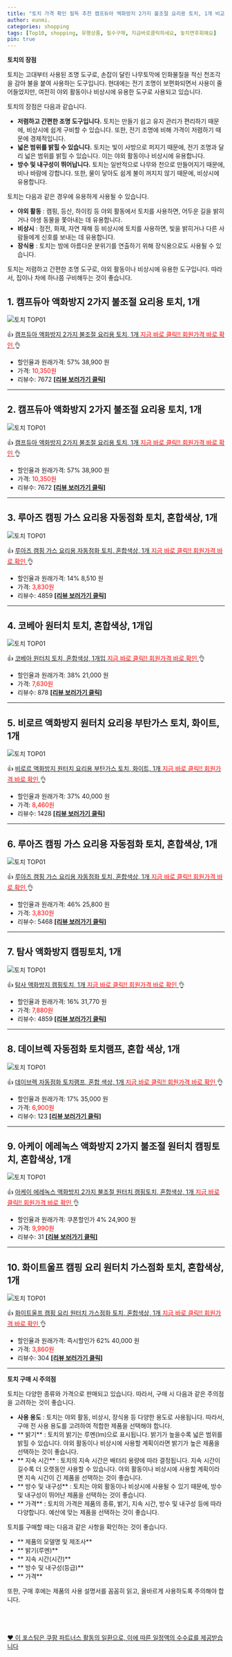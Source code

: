 ```yaml
---
title: "토치 가격 확인 필독 추천 캠프듀아 액화방지 2가지 불조절 요리용 토치, 1개 비교 장점 구매가이드"
author: eunmi.
categories: shopping
tags: [Top10, shopping, 유행상품, 필수구매, 지금바로클릭하세요, 놓치면후회해요]
pin: true
---
```

**토치의 장점**

토치는 고대부터 사용된 조명 도구로, 손잡이 달린 나무토막에 인화물질을 적신 천조각을 감아 불을 붙여 사용하는 도구입니다. 현대에는 전기 조명이 보편화되면서 사용이 줄어들었지만, 여전히 야외 활동이나 비상시에 유용한 도구로 사용되고 있습니다.

토치의 장점은 다음과 같습니다.

* **저렴하고 간편한 조명 도구입니다.** 토치는 만들기 쉽고 유지 관리가 편리하기 때문에, 비상시에 쉽게 구비할 수 있습니다. 또한, 전기 조명에 비해 가격이 저렴하기 때문에 경제적입니다.
* **넓은 범위를 밝힐 수 있습니다.** 토치는 빛이 사방으로 퍼지기 때문에, 전기 조명과 달리 넓은 범위를 밝힐 수 있습니다. 이는 야외 활동이나 비상시에 유용합니다.
* **방수 및 내구성이 뛰어납니다.** 토치는 일반적으로 나무와 천으로 만들어지기 때문에, 비나 바람에 강합니다. 또한, 물이 닿아도 쉽게 불이 꺼지지 않기 때문에, 비상시에 유용합니다.

토치는 다음과 같은 경우에 유용하게 사용될 수 있습니다.

* **야외 활동** : 캠핑, 등산, 하이킹 등 야외 활동에서 토치를 사용하면, 어두운 길을 밝히거나 야생 동물을 쫓아내는 데 유용합니다.
* **비상시** : 정전, 화재, 자연 재해 등 비상시에 토치를 사용하면, 빛을 밝히거나 다른 사람들에게 신호를 보내는 데 유용합니다.
* **장식용** : 토치는 밤에 아름다운 분위기를 연출하기 위해 장식용으로도 사용될 수 있습니다.

토치는 저렴하고 간편한 조명 도구로, 야외 활동이나 비상시에 유용한 도구입니다. 따라서, 집이나 차에 하나쯤 구비해두는 것이 좋습니다.

   

## 1. 캠프듀아 액화방지 2가지 불조절 요리용 토치, 1개

![토치 TOP01](https://thumbnail7.coupangcdn.com/thumbnails/remote/230x230ex/image/retail/images/5148453523336069-cf3bf750-6d43-44fd-bacc-dc44baf6f64e.jpg)


👍 [캠프듀아 액화방지 2가지 불조절 요리용 토치, 1개 <font color=red> 지금 바로 클릭!! 회원가격 바로 확인 </font> ](https://link.coupang.com/re/AFFSDP?lptag=AF3617701&subid=GithubCoopas&pageKey=5101027790&traceid=V0-153&itemId=6949296714&vendorItemId=79372366237) 👌 


- 할인율과 원래가격: 57%  38,900   원
- 가격: <span style='color:red'>10,350원</span>
- 리뷰수: 7672  [**[리뷰 보러가기 클릭]**](https://link.coupang.com/re/AFFSDP?lptag=AF3617701&subid=GithubCoopas&pageKey=5101027790&traceid=V0-153&itemId=6949296714&vendorItemId=79372366237)

---


   

## 2. 캠프듀아 액화방지 2가지 불조절 요리용 토치, 1개

![토치 TOP01](https://thumbnail7.coupangcdn.com/thumbnails/remote/230x230ex/image/retail/images/5148453523336069-cf3bf750-6d43-44fd-bacc-dc44baf6f64e.jpg)


👍 [캠프듀아 액화방지 2가지 불조절 요리용 토치, 1개 <font color=red> 지금 바로 클릭!! 회원가격 바로 확인 </font> ](https://link.coupang.com/re/AFFSDP?lptag=AF3617701&subid=GithubCoopas&pageKey=5101027790&traceid=V0-153&itemId=6949296714&vendorItemId=79372366237) 👌 


- 할인율과 원래가격: 57%  38,900   원
- 가격: <span style='color:red'>10,350원</span>
- 리뷰수: 7672  [**[리뷰 보러가기 클릭]**](https://link.coupang.com/re/AFFSDP?lptag=AF3617701&subid=GithubCoopas&pageKey=5101027790&traceid=V0-153&itemId=6949296714&vendorItemId=79372366237)

---


   

## 3. 루아즈 캠핑 가스 요리용 자동점화 토치, 혼합색상, 1개

![토치 TOP01](https://thumbnail6.coupangcdn.com/thumbnails/remote/230x230ex/image/rs_quotation_api/ojgubnqf/371cbe59f005473298f494fc7095dff0.jpg)


👍 [루아즈 캠핑 가스 요리용 자동점화 토치, 혼합색상, 1개 <font color=red> 지금 바로 클릭!! 회원가격 바로 확인 </font> ](https://link.coupang.com/re/AFFSDP?lptag=AF3617701&subid=GithubCoopas&pageKey=7290248542&traceid=V0-153&itemId=18631369439&vendorItemId=85766659849) 👌 


- 할인율과 원래가격: 14%  8,510   원
- 가격: <span style='color:red'>3,830원</span>
- 리뷰수: 4859  [**[리뷰 보러가기 클릭]**](https://link.coupang.com/re/AFFSDP?lptag=AF3617701&subid=GithubCoopas&pageKey=7290248542&traceid=V0-153&itemId=18631369439&vendorItemId=85766659849)

---


   

## 4. 코베아 원터치 토치, 혼합색상, 1개입

![토치 TOP01](https://thumbnail9.coupangcdn.com/thumbnails/remote/230x230ex/image/retail/images/2018/12/10/16/9/e40fd28f-d4d4-4e92-b086-279cea0b79e8.jpg)


👍 [코베아 원터치 토치, 혼합색상, 1개입 <font color=red> 지금 바로 클릭!! 회원가격 바로 확인 </font> ](https://link.coupang.com/re/AFFSDP?lptag=AF3617701&subid=GithubCoopas&pageKey=2118415574&traceid=V0-153&itemId=3596861610&vendorItemId=4196515356) 👌 


- 할인율과 원래가격: 38%  21,000   원
- 가격: <span style='color:red'>7,630원</span>
- 리뷰수: 878  [**[리뷰 보러가기 클릭]**](https://link.coupang.com/re/AFFSDP?lptag=AF3617701&subid=GithubCoopas&pageKey=2118415574&traceid=V0-153&itemId=3596861610&vendorItemId=4196515356)

---


   

## 5. 비로르 액화방지 원터치 요리용 부탄가스 토치, 화이트, 1개

![토치 TOP01](https://thumbnail6.coupangcdn.com/thumbnails/remote/230x230ex/image/retail/images/2023/06/01/14/1/7cf1e950-218f-4488-a4b2-6189218e3d92.png)


👍 [비로르 액화방지 원터치 요리용 부탄가스 토치, 화이트, 1개 <font color=red> 지금 바로 클릭!! 회원가격 바로 확인 </font> ](https://link.coupang.com/re/AFFSDP?lptag=AF3617701&subid=GithubCoopas&pageKey=7373027390&traceid=V0-153&itemId=19023741896&vendorItemId=86148020822) 👌 


- 할인율과 원래가격: 37%  40,000   원
- 가격: <span style='color:red'>8,460원</span>
- 리뷰수: 1428  [**[리뷰 보러가기 클릭]**](https://link.coupang.com/re/AFFSDP?lptag=AF3617701&subid=GithubCoopas&pageKey=7373027390&traceid=V0-153&itemId=19023741896&vendorItemId=86148020822)

---


   

## 6. 루아즈 캠핑 가스 요리용 자동점화 토치, 혼합색상, 1개

![토치 TOP01](https://thumbnail6.coupangcdn.com/thumbnails/remote/230x230ex/image/rs_quotation_api/ojgubnqf/371cbe59f005473298f494fc7095dff0.jpg)


👍 [루아즈 캠핑 가스 요리용 자동점화 토치, 혼합색상, 1개 <font color=red> 지금 바로 클릭!! 회원가격 바로 확인 </font> ](https://link.coupang.com/re/AFFSDP?lptag=AF3617701&subid=GithubCoopas&pageKey=7290248542&traceid=V0-153&itemId=18631369439&vendorItemId=85766659849) 👌 


- 할인율과 원래가격: 46%  25,800   원
- 가격: <span style='color:red'>3,830원</span>
- 리뷰수: 5468  [**[리뷰 보러가기 클릭]**](https://link.coupang.com/re/AFFSDP?lptag=AF3617701&subid=GithubCoopas&pageKey=7290248542&traceid=V0-153&itemId=18631369439&vendorItemId=85766659849)

---


   

## 7. 탐사 액화방지 캠핑토치, 1개

![토치 TOP01](https://thumbnail10.coupangcdn.com/thumbnails/remote/230x230ex/image/retail/images/42557041599474-ed9fe35e-a6e7-4357-aa75-03ef40c4be80.jpg)


👍 [탐사 액화방지 캠핑토치, 1개 <font color=red> 지금 바로 클릭!! 회원가격 바로 확인 </font> ](https://link.coupang.com/re/AFFSDP?lptag=AF3617701&subid=GithubCoopas&pageKey=6590465677&traceid=V0-153&itemId=14869669941&vendorItemId=82108710237) 👌 


- 할인율과 원래가격: 16%  31,770   원
- 가격: <span style='color:red'>7,880원</span>
- 리뷰수: 4859  [**[리뷰 보러가기 클릭]**](https://link.coupang.com/re/AFFSDP?lptag=AF3617701&subid=GithubCoopas&pageKey=6590465677&traceid=V0-153&itemId=14869669941&vendorItemId=82108710237)

---


   

## 8. 데이브렉 자동점화 토치램프, 혼합 색상, 1개

![토치 TOP01](https://thumbnail8.coupangcdn.com/thumbnails/remote/230x230ex/image/retail/images/2018/08/16/17/0/3d98e624-f631-491e-a995-e655d1cadc8e.jpg)


👍 [데이브렉 자동점화 토치램프, 혼합 색상, 1개 <font color=red> 지금 바로 클릭!! 회원가격 바로 확인 </font> ](https://link.coupang.com/re/AFFSDP?lptag=AF3617701&subid=GithubCoopas&pageKey=124118421&traceid=V0-153&itemId=367434883&vendorItemId=3892352397) 👌 


- 할인율과 원래가격: 17%  35,000   원
- 가격: <span style='color:red'>6,900원</span>
- 리뷰수: 123  [**[리뷰 보러가기 클릭]**](https://link.coupang.com/re/AFFSDP?lptag=AF3617701&subid=GithubCoopas&pageKey=124118421&traceid=V0-153&itemId=367434883&vendorItemId=3892352397)

---


   

## 9. 아케이 에레녹스 액화방지 2가지 불조절 원터치 캠핑토치, 혼합색상, 1개

![토치 TOP01](https://thumbnail7.coupangcdn.com/thumbnails/remote/230x230ex/image/rs_quotation_api/alm2nxvn/8b54cf2a1bc44238843b8b6b52b34ddf.jpg)


👍 [아케이 에레녹스 액화방지 2가지 불조절 원터치 캠핑토치, 혼합색상, 1개 <font color=red> 지금 바로 클릭!! 회원가격 바로 확인 </font> ](https://link.coupang.com/re/AFFSDP?lptag=AF3617701&subid=GithubCoopas&pageKey=7619491701&traceid=V0-153&itemId=20197869320&vendorItemId=87288724435) 👌 


- 할인율과 원래가격: 쿠폰할인가 4%  24,900   원
- 가격: <span style='color:red'>9,990원</span>
- 리뷰수: 31  [**[리뷰 보러가기 클릭]**](https://link.coupang.com/re/AFFSDP?lptag=AF3617701&subid=GithubCoopas&pageKey=7619491701&traceid=V0-153&itemId=20197869320&vendorItemId=87288724435)

---


   

## 10. 화이트울프 캠핑 요리 원터치 가스점화 토치, 혼합색상, 1개

![토치 TOP01](https://thumbnail8.coupangcdn.com/thumbnails/remote/230x230ex/image/retail/images/118462848645222-e2586773-3808-4fc1-b322-8474e423e544.jpg)


👍 [화이트울프 캠핑 요리 원터치 가스점화 토치, 혼합색상, 1개 <font color=red> 지금 바로 클릭!! 회원가격 바로 확인 </font> ](https://link.coupang.com/re/AFFSDP?lptag=AF3617701&subid=GithubCoopas&pageKey=7568268861&traceid=V0-153&itemId=19953372985&vendorItemId=83264497980) 👌 


- 할인율과 원래가격: 즉시할인가 62%  40,000   원
- 가격: <span style='color:red'>3,860원</span>
- 리뷰수: 304  [**[리뷰 보러가기 클릭]**](https://link.coupang.com/re/AFFSDP?lptag=AF3617701&subid=GithubCoopas&pageKey=7568268861&traceid=V0-153&itemId=19953372985&vendorItemId=83264497980)

---
**토치 구매 시 주의점**

토치는 다양한 종류와 가격으로 판매되고 있습니다. 따라서, 구매 시 다음과 같은 주의점을 고려하는 것이 좋습니다.

* **사용 용도** : 토치는 야외 활동, 비상시, 장식용 등 다양한 용도로 사용됩니다. 따라서, 구매 전 사용 용도를 고려하여 적합한 제품을 선택해야 합니다.
* ** 밝기** : 토치의 밝기는 루멘(lm)으로 표시됩니다. 밝기가 높을수록 넓은 범위를 밝힐 수 있습니다. 야외 활동이나 비상시에 사용할 계획이라면 밝기가 높은 제품을 선택하는 것이 좋습니다.
* ** 지속 시간** : 토치의 지속 시간은 배터리 용량에 따라 결정됩니다. 지속 시간이 길수록 더 오랫동안 사용할 수 있습니다. 야외 활동이나 비상시에 사용할 계획이라면 지속 시간이 긴 제품을 선택하는 것이 좋습니다.
* ** 방수 및 내구성** : 토치는 야외 활동이나 비상시에 사용될 수 있기 때문에, 방수 및 내구성이 뛰어난 제품을 선택하는 것이 좋습니다.
* ** 가격** : 토치의 가격은 제품의 종류, 밝기, 지속 시간, 방수 및 내구성 등에 따라 다양합니다. 예산에 맞는 제품을 선택하는 것이 좋습니다.

토치를 구매할 때는 다음과 같은 사항을 확인하는 것이 좋습니다.

* ** 제품의 모델명 및 제조사**
* ** 밝기(루멘)**
* ** 지속 시간(시간)**
* ** 방수 및 내구성(등급)**
* ** 가격**

또한, 구매 후에는 제품의 사용 설명서를 꼼꼼히 읽고, 올바르게 사용하도록 주의해야 합니다.<br><br><br><br><br> [ ❤  이 포스팅은 쿠팡 파트너스 활동의 일환으로, 이에 따른 일정액의 수수료를 제공받습니다](https://link.coupang.com/a/bcEFyh)